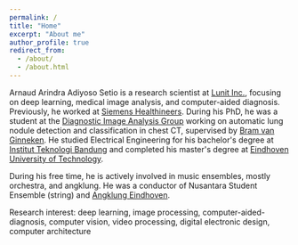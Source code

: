 ```yaml
---
permalink: /
title: "Home"
excerpt: "About me"
author_profile: true
redirect_from: 
  - /about/
  - /about.html
---
```


Arnaud Arindra Adiyoso Setio is a research scientist at [Lunit Inc.](https://www.lunit.io/), focusing on deep learning, medical image analysis, and computer-aided diagnosis. Previously, he worked at [Siemens Healthineers](https://www.siemens-healthineers.com/). During his PhD, he was a student at the [Diagnostic Image Analysis Group](https://www.diagnijmegen.nl/) working on automatic lung nodule detection and classification in chest CT, supervised by [Bram van Ginneken](http://diagnijmegen.nl/index.php/Person?name=Bram_van_Ginneken). He studied Electrical Engineering for his bachelor's degree at [Institut Teknologi Bandung](http://www.itb.ac.id/en/) and completed his master's degree at [Eindhoven University of Technology](https://www.tue.nl/).

During his free time, he is actively involved in music ensembles, mostly orchestra, and angklung. He was a conductor of Nusantara Student Ensemble (string) and [Angklung Eindhoven](https://www.youtube.com/@AngklungEindhoven).

Research interest: deep learning, image processing, computer-aided-diagnosis, computer vision, video processing, digital electronic design, computer architecture
